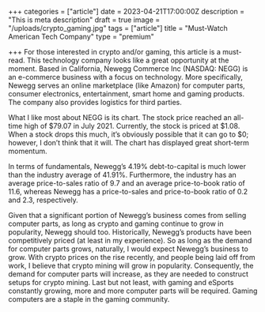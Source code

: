 +++
categories = ["article"]
date = 2023-04-21T17:00:00Z
description = "This is meta description"
draft = true
image = "/uploads/crypto_gaming.jpg"
tags = ["article"]
title = "Must-Watch American Tech Company"
type = "premium"

+++
For those interested in crypto and/or gaming, this article is a must-read. This technology company looks like a great opportunity at the moment. Based in California, Newegg Commerce Inc (NASDAQ: NEGG) is an e-commerce business with a focus on technology. More specifically, Newegg serves an online marketplace (like Amazon) for computer parts, consumer electronics, entertainment, smart home and gaming products. The company also provides logistics for third parties.

What I like most about NEGG is its chart. The stock price reached an all-time high of $79.07 in July 2021. Currently, the stock is priced at $1.08. When a stock drops this much, it’s obviously possible that it can go to $0; however, I don’t think that it will. The chart has displayed great short-term momentum.

In terms of fundamentals, Newegg’s 4.19% debt-to-capital is much lower than the industry average of 41.91%. Furthermore, the industry has an average price-to-sales ratio of 9.7 and an average price-to-book ratio of 11.6, whereas Newegg has a price-to-sales and price-to-book ratio of 0.2 and 2.3, respectively.

Given that a significant portion of Newegg’s business comes from selling computer parts, as long as crypto and gaming continue to grow in popularity, Newegg should too. Historically, Newegg’s products have been competitively priced (at least in my experience). So as long as the demand for computer parts grows, naturally, I would expect Newegg’s business to grow. With crypto prices on the rise recently, and people being laid off from work, I believe that crypto mining will grow in popularity. Consequently, the demand for computer parts will increase, as they are needed to construct setups for crypto mining. Last but not least, with gaming and eSports constantly growing, more and more computer parts will be required. Gaming computers are a staple in the gaming community.
